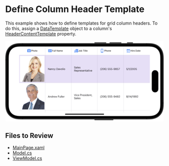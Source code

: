 # Define Column Header Template

This example shows how to define templates for grid column headers. To do this, assign a [DataTemplate](https://learn.microsoft.com/en-us/dotnet/api/microsoft.maui.controls.datatemplate) object to a column's [HeaderContentTemplate](https://docs.devexpress.com/MAUI/DevExpress.Maui.DataGrid.GridColumn.HeaderContentTemplate) property.

<img src="./img/column-header-template-example.png"/>

<!-- default file list -->
## Files to Review

* [MainPage.xaml](./DataGrid_ColumnHeaderTemplate/MainPage.xaml)
* [Model.cs](./DataGrid_ColumnHeaderTemplate/Model.cs)
* [ViewModel.cs](./DataGrid_ColumnHeaderTemplate/ViewModel.cs)
<!-- default file list end -->